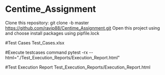 # Centime_Assignment

Clone this repository: git clone -b master https://github.com/ravip88/Centime_Assignment.git
Open this project using and choose install packages using pipfile.lock

#Test Cases
Test_Cases.xlsx

#Execute testcases command
pytest -rx --html="./Test_Execution_Reports/Execution_Report.html"

#Test Execution Report
Test_Execution_Reports/Execution_Report.html

